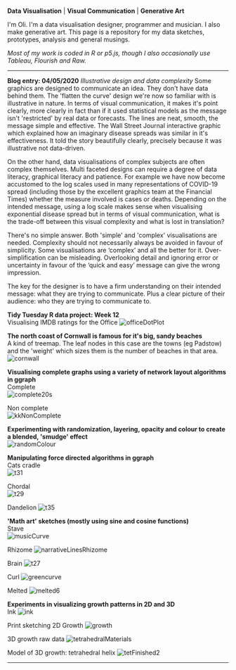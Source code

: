 **Data Visualisation** | **Visual Communication** | **Generative Art**

I'm Oli. I'm a data visualisation designer, programmer and musician. I also make generative art. This page is a repository for my data sketches, prototypes, analysis and general musings.

*Most of my work is coded in R or p5.js, though I also occasionally use Tableau, Flourish and Raw.*

----------

**Blog entry: 04/05/2020**
*Illustrative design and data complexity*
Some graphics are designed to communicate an idea. They don't have data behind them. The 'flatten the curve' design we're now so familiar with is illustrative in nature. In terms of visual communication, it makes it's point clearly, more clearly in fact than if it used statistical models as the message isn't 'restricted' by real data or forecasts. The lines are neat, smooth, the message simple and effective. The Wall Street Journal interactive graphic which explained how an imaginary disease spreads was similar in it's effectiveness. It told the story beautifully clearly, precisely because it was illustrative not data-driven. 

On the other hand, data visualisations of complex subjects are often complex themselves. Multi faceted designs can require a degree of data literacy, graphical literacy and patience. For example we have now become accustomed to the log scales used in many representations of COVID-19 spread (including those by the excellent graphics team at the Financial Times) whether the measure involved is cases or deaths. Depending on the intended message, using a log scale makes sense when visualising exponential disease spread but in terms of visual communication, what is the trade-off between this visual complexity and what is lost in translation? 

There's no simple answer. Both 'simple' and 'complex' visualisations are needed. Complexity should not necessarily always be avoided in favour of simplicity. Some visualisations are ‘complex’ and all the better for it. Over-simplification can be misleading. Overlooking detail and ignoring error or uncertainty in favour of the ‘quick and easy’ message can give the wrong impression. 

The key for the designer is to have a firm understanding on their intended message: what they are trying to communicate. Plus a clear picture of their audience: who they are trying to communicate to.


**Tidy Tuesday R data project: Week 12**  
Visualising IMDB ratings for the Office
![officeDotPlot](/officeDotPlot.png)

**The north coast of Cornwall is famous for it's big, sandy beaches**  
A kind of treemap. The leaf nodes in this case are the towns (eg Padstow) and the 'weight' which sizes them is the number of beaches in that area.  
![cornwall](/cornwall.png)


**Visualising complete graphs using a variety of network layout algorithms in ggraph**    
Complete  
![complete20s](/complete20s.png)

Non complete  
![kkNonComplete](/kkNonComplete.png)


**Experimenting with randomization, layering, opacity and colour to create a blended, 'smudge' effect**  
![randomColour](/randomColour.png)


**Manipulating force directed algorithms in ggraph**  
Cats cradle  
![t31](/t31.png)

Chordal  
![t29](/t29.png)

Dandelion
![t35](/t35.jpg)


**'Math art' sketches (mostly using sine and cosine functions)**  
Stave  
![musicCurve](/musicCurve.png)

Rhizome
![narrativeLinesRhizome](/narrativeLinesRhizome.jpg)

Brain
![t27](/t27.jpg)

Curl
![greencurve](/greencurve.png)

Melted
![melted6](/melted6.png)

**Experiments in visualizing growth patterns in 2D and 3D**  
Ink
![ink](/ink.png)

Print sketching 2D Growth
![growth](/growth.png)

3D growth raw data
![tetrahedralMaterials](/tetrahedralMaterials.png)

Model of 3D growth: tetrahedral helix
![tetFinished2](/tetFinished2.png)

----------




